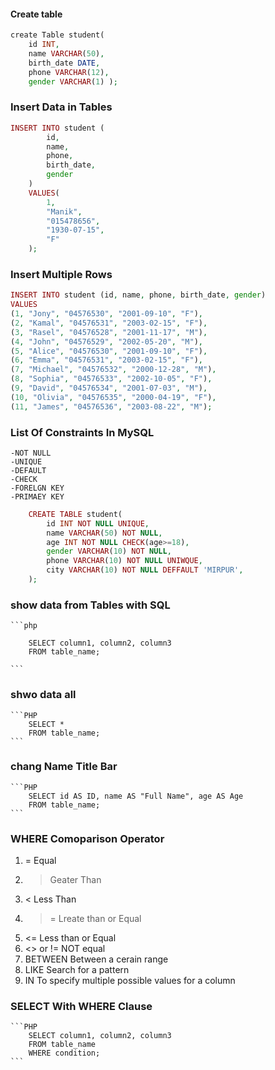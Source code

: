 #### Create table

```php
create Table student(
    id INT,
    name VARCHAR(50),
    birth_date DATE,
    phone VARCHAR(12),
    gender VARCHAR(1) );
```

### Insert Data in Tables

```php
INSERT INTO student (
        id,
        name,
        phone,
        birth_date,
        gender
    )
    VALUES(
        1,
        "Manik",
        "015478656",
        "1930-07-15",
        "F"
    );
```

### Insert Multiple Rows

```php
INSERT INTO student (id, name, phone, birth_date, gender)
VALUES
(1, "Jony", "04576530", "2001-09-10", "F"),
(2, "Kamal", "04576531", "2003-02-15", "F"),
(3, "Rasel", "04576528", "2001-11-17", "M"),
(4, "John", "04576529", "2002-05-20", "M"),
(5, "Alice", "04576530", "2001-09-10", "F"),
(6, "Emma", "04576531", "2003-02-15", "F"),
(7, "Michael", "04576532", "2000-12-28", "M"),
(8, "Sophia", "04576533", "2002-10-05", "F"),
(9, "David", "04576534", "2001-07-03", "M"),
(10, "Olivia", "04576535", "2000-04-19", "F"),
(11, "James", "04576536", "2003-08-22", "M");
```

### List Of Constraints In MySQL

    -NOT NULL
    -UNIQUE
    -DEFAULT
    -CHECK
    -FORELGN KEY
    -PRIMAEY KEY

```php
    CREATE TABLE student(
        id INT NOT NULL UNIQUE,
        name VARCHAR(50) NOT NULL,
        age INT NOT NULL CHECK(age>=18),
        gender VARCHAR(10) NOT NULL,
        phone VARCHAR(10) NOT NULL UNIWQUE,
        city VARCHAR(10) NOT NULL DEFFAULT 'MIRPUR',
    );

```

### show data from Tables with SQL

    ```php

        SELECT column1, column2, column3
        FROM table_name;

    ```

### shwo data all

    ```PHP
        SELECT *
        FROM table_name;
    ```

### chang Name Title Bar

    ```PHP
        SELECT id AS ID, name AS "Full Name", age AS Age
        FROM table_name;
    ```

### WHERE Comoparison Operator

1. = Equal
2. > Geater Than
3. < Less Than
4. > = Lreate than or Equal
5. <= Less than or Equal
6. <> or != NOT equal
7. BETWEEN Between a cerain range
8. LIKE Search for a pattern
9. IN To specify multiple possible values for a column

### SELECT With WHERE Clause

    ```PHP
        SELECT column1, column2, column3
        FROM table_name
        WHERE condition;
    ```
